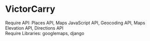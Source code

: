 # VictorCarry
Require API: Places API, Maps JavaScript API, Geocoding API, Maps Elevation API, Directions API <br>
Require Libraries: googlemaps, django

